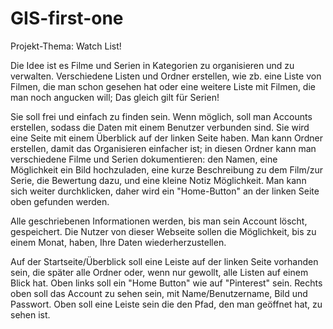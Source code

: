 # GIS-first-one

Projekt-Thema: Watch List!

Die Idee ist es Filme und Serien in Kategorien zu organisieren und zu verwalten. Verschiedene Listen und Ordner erstellen, wie zb. eine Liste von Filmen, die man schon gesehen hat oder eine weitere Liste mit Filmen, die man noch angucken will; Das gleich gilt für Serien!

Sie soll frei und einfach zu finden sein. Wenn möglich, soll man Accounts erstellen, sodass die Daten mit einem Benutzer verbunden sind. Sie wird eine Seite mit einem Überblick auf der linken Seite haben. Man kann Ordner erstellen, damit das Organisieren einfacher ist; in diesen Ordner kann man verschiedene Filme und Serien dokumentieren: den Namen, eine Möglichkeit ein Bild hochzuladen, eine kurze Beschreibung zu dem Film/zur Serie, die Bewertung dazu, und eine kleine Notiz Möglichkeit. Man kann sich weiter durchklicken, daher wird ein "Home-Button" an der linken Seite oben gefunden werden. 

Alle geschriebenen Informationen werden, bis man sein Account löscht, gespeichert. Die Nutzer von dieser Webseite sollen die Möglichkeit, bis zu einem Monat, haben, Ihre Daten wiederherzustellen. 

Auf der Startseite/Überblick soll eine Leiste auf der linken Seite vorhanden sein, die später alle Ordner oder, wenn nur gewollt, alle Listen auf einem Blick hat. Oben links soll ein "Home Button" wie auf "Pinterest" sein. Rechts oben soll das Account zu sehen sein, mit Name/Benutzername, Bild und Passwort. Oben soll eine Leiste sein die den Pfad, den man geöffnet hat, zu sehen ist. 



